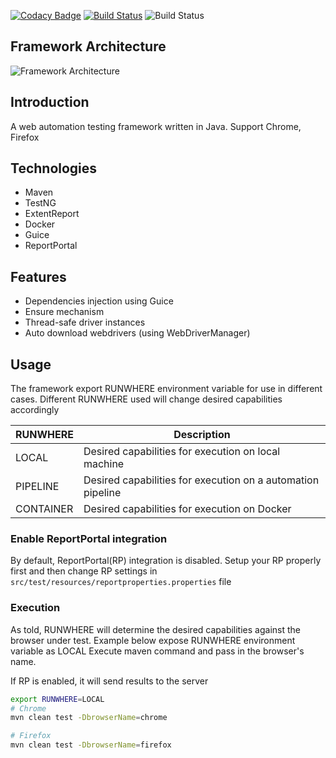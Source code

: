 [![Codacy Badge](https://api.codacy.com/project/badge/Grade/ea4a81e6a3cd4bf8a4a51b6f1f16145a)](https://www.codacy.com/manual/npvinh140589/selenium-test-framework?utm_source=github.com&amp;utm_medium=referral&amp;utm_content=zarashima/selenium-test-framework&amp;utm_campaign=Badge_Grade)
[![Build Status](https://travis-ci.com/zarashima/selenium-test-framework.svg?branch=master)](https://travis-ci.com/zarashima/selenium-test-framework)
![Build Status](https://github.com/zarashima/selenium-test-framework/workflows/Build%20Status/badge.svg)

## Framework Architecture
![Framework Architecture](https://github.com/zarashima/java-test-framework/blob/master/Framework-Architecture.png)

## Introduction
A web automation testing framework written in Java. Support Chrome, Firefox

## Technologies
* Maven
* TestNG
* ExtentReport
* Docker
* Guice
* ReportPortal

## Features
* Dependencies injection using Guice
* Ensure mechanism
* Thread-safe driver instances
* Auto download webdrivers (using WebDriverManager)

## Usage
The framework export RUNWHERE environment variable for use in different cases. Different RUNWHERE used will change desired capabilities accordingly

| RUNWHERE | Description |
| --- | --- |
| LOCAL | Desired capabilities for execution on local machine |
| PIPELINE | Desired capabilities for execution on a automation pipeline |
| CONTAINER | Desired capabilities for execution on Docker |

### Enable ReportPortal integration
By default, ReportPortal(RP) integration is disabled. Setup your RP properly first and then change RP settings in `src/test/resources/reportproperties.properties` file

### Execution
As told, RUNWHERE will determine the desired capabilities against the browser under test. Example below expose RUNWHERE environment variable as LOCAL
Execute maven command and pass in the browser's name.

If RP is enabled, it will send results to the server

```bash
export RUNWHERE=LOCAL
# Chrome
mvn clean test -DbrowserName=chrome

# Firefox
mvn clean test -DbrowserName=firefox
```
